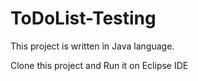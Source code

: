 # ToDoList-Testing

This project is written in Java language.

Clone this project and Run it on Eclipse IDE
